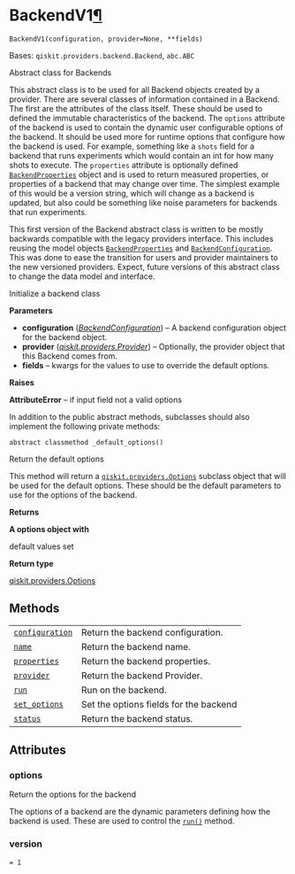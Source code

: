 # BackendV1[¶](#backendv1 "Permalink to this headline")

<span id="undefined" />

`BackendV1(configuration, provider=None, **fields)`

Bases: `qiskit.providers.backend.Backend`, `abc.ABC`

Abstract class for Backends

This abstract class is to be used for all Backend objects created by a provider. There are several classes of information contained in a Backend. The first are the attributes of the class itself. These should be used to defined the immutable characteristics of the backend. The `options` attribute of the backend is used to contain the dynamic user configurable options of the backend. It should be used more for runtime options that configure how the backend is used. For example, something like a `shots` field for a backend that runs experiments which would contain an int for how many shots to execute. The `properties` attribute is optionally defined [`BackendProperties`](qiskit.providers.models.BackendProperties#qiskit.providers.models.BackendProperties "qiskit.providers.models.BackendProperties") object and is used to return measured properties, or properties of a backend that may change over time. The simplest example of this would be a version string, which will change as a backend is updated, but also could be something like noise parameters for backends that run experiments.

This first version of the Backend abstract class is written to be mostly backwards compatible with the legacy providers interface. This includes reusing the model objects [`BackendProperties`](qiskit.providers.models.BackendProperties#qiskit.providers.models.BackendProperties "qiskit.providers.models.BackendProperties") and [`BackendConfiguration`](qiskit.providers.models.BackendConfiguration#qiskit.providers.models.BackendConfiguration "qiskit.providers.models.BackendConfiguration"). This was done to ease the transition for users and provider maintainers to the new versioned providers. Expect, future versions of this abstract class to change the data model and interface.

Initialize a backend class

**Parameters**

*   **configuration** ([*BackendConfiguration*](qiskit.providers.models.BackendConfiguration#qiskit.providers.models.BackendConfiguration "qiskit.providers.models.BackendConfiguration")) – A backend configuration object for the backend object.
*   **provider** ([*qiskit.providers.Provider*](qiskit.providers.Provider#qiskit.providers.Provider "qiskit.providers.Provider")) – Optionally, the provider object that this Backend comes from.
*   **fields** – kwargs for the values to use to override the default options.

**Raises**

**AttributeError** – if input field not a valid options

In addition to the public abstract methods, subclasses should also implement the following private methods:

<span id="undefined" />

`abstract classmethod _default_options()`

Return the default options

This method will return a [`qiskit.providers.Options`](qiskit.providers.Options#qiskit.providers.Options "qiskit.providers.Options") subclass object that will be used for the default options. These should be the default parameters to use for the options of the backend.

**Returns**

**A options object with**

default values set

**Return type**

[qiskit.providers.Options](qiskit.providers.Options#qiskit.providers.Options "qiskit.providers.Options")

## Methods

|                                                                                                                                                 |                                        |
| ----------------------------------------------------------------------------------------------------------------------------------------------- | -------------------------------------- |
| [`configuration`](qiskit.providers.BackendV1.configuration#qiskit.providers.BackendV1.configuration "qiskit.providers.BackendV1.configuration") | Return the backend configuration.      |
| [`name`](qiskit.providers.BackendV1.name#qiskit.providers.BackendV1.name "qiskit.providers.BackendV1.name")                                     | Return the backend name.               |
| [`properties`](qiskit.providers.BackendV1.properties#qiskit.providers.BackendV1.properties "qiskit.providers.BackendV1.properties")             | Return the backend properties.         |
| [`provider`](qiskit.providers.BackendV1.provider#qiskit.providers.BackendV1.provider "qiskit.providers.BackendV1.provider")                     | Return the backend Provider.           |
| [`run`](qiskit.providers.BackendV1.run#qiskit.providers.BackendV1.run "qiskit.providers.BackendV1.run")                                         | Run on the backend.                    |
| [`set_options`](qiskit.providers.BackendV1.set_options#qiskit.providers.BackendV1.set_options "qiskit.providers.BackendV1.set_options")         | Set the options fields for the backend |
| [`status`](qiskit.providers.BackendV1.status#qiskit.providers.BackendV1.status "qiskit.providers.BackendV1.status")                             | Return the backend status.             |

## Attributes

<span id="undefined" />

### options

Return the options for the backend

The options of a backend are the dynamic parameters defining how the backend is used. These are used to control the [`run()`](qiskit.providers.BackendV1.run#qiskit.providers.BackendV1.run "qiskit.providers.BackendV1.run") method.

<span id="undefined" />

### version

`= 1`
